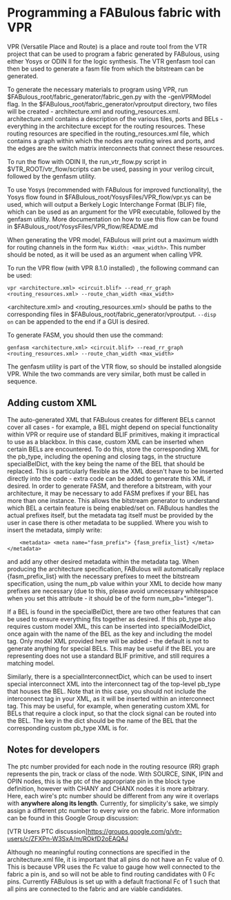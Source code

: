 # Programming a FABulous fabric with VPR

VPR (Versatile Place and Route) is a place and route tool from the VTR project that can be used to program a fabric generated by FABulous, using either Yosys or ODIN II for the logic synthesis. The VTR genfasm tool can then be used to generate a fasm file from which the bitstream can be generated.

To generate the necessary materials to program using VPR, run $FABulous\_root/fabric\_generator/fabric\_gen.py with the -genVPRModel flag. In the $FABulous\_root/fabric\_generator/vproutput directory, two files will be created - architecture.xml and routing\_resources.xml. architecture.xml contains a description of the various tiles, ports and BELs - everything in the architecture except for the routing resources. These routing resources are specified in the routing\_resources.xml file, which contains a graph within which the nodes are routing wires and ports, and the edges are the switch matrix interconnects that connect these resources.

To run the flow with ODIN II, the run\_vtr\_flow.py script in $VTR\_ROOT/vtr\_flow/scripts can be used, passing in your verilog circuit, followed by the genfasm utility.

To use Yosys (recommended with FABulous for improved functionality), the Yosys flow found in $FABulous\_root/YosysFiles/VPR\_flow/vpr.ys can be used, which will output a Berkely Logic Interchange Format (BLIF) file, which can be used as an argument for the VPR executable, followed by the genfasm utility. More documentation on how to use this flow can be found in $FABulous\_root/YosysFiles/VPR\_flow/README.md

When generating the VPR model, FABulous will print out a maximum width for routing channels in the form `Max Width: <max_width>`. This number should be noted, as it will be used as an argument when calling VPR.

To run the VPR flow (with VPR 8.1.0 installed) , the following command can be used:

`vpr <architecture.xml> <circuit.blif> --read_rr_graph <routing_resources.xml> --route_chan_width <max_width>`

<architecture.xml> and <routing\_resources.xml> should be paths to the corresponding files in $FABulous\_root/fabric\_generator/vproutput. `--disp on` can be appended to the end if a GUI is desired.

To generate FASM, you should then use the command:

`genfasm <architecture.xml> <circuit.blif> --read_rr_graph <routing_resources.xml> --route_chan_width <max_width>` 

The genfasm utility is part of the VTR flow, so should be installed alongside VPR. While the two commands are very similar, both must be called in sequence.

## Adding custom XML

The auto-generated XML that FABulous creates for different BELs cannot cover all cases - for example, a BEL might depend on special functionality within VPR or require use of standard BLIF primitives, making it impractical to use as a blackbox. In this case, custom XML can be inserted when certain BELs are encountered. To do this, store the corresponding XML for the pb\_type, including the opening and closing tags, in the structure specialBelDict, with the key being the name of the BEL that should be replaced. This is particularly flexible as the XML doesn't have to be inserted directly into the code - extra code can be added to generate this XML if desired. In order to generate FASM, and therefore a bitstream, with your architecture, it may be necessary to add FASM prefixes if your BEL has more than one instance. This allows the bitstream generator to understand which BEL a certain feature is being enabled/set on. FABulous handles the actual prefixes itself, but the metadata tag itself must be provided by the user in case there is other metadata to be supplied. Where you wish to insert the metadata, simply write:

`    <metadata>
     <meta name="fasm_prefix"> {fasm_prefix_list} </meta>
    </metadata>`

and add any other desired metadata within the metadata tag. When producing the architecture specification, FABulous will automatically replace {fasm\_prefix\_list} with the necessary prefixes to meet the bitstream specification, using the num\_pb value within your XML to decide how many prefixes are necessary (due to this, please avoid unnecessary whitespace when you set this attribute - it should be of the form num\_pb="integer").

If a BEL is found in the specialBelDict, there are two other features that can be used to ensure everything fits together as desired. If this pb\_type also requires custom model XML, this can be inserted into specialModelDict, once again with the name of the BEL as the key and including the model tag. Only model XML provided here will be added - the default is not to generate anything for special BELs. This may be useful if the BEL you are representing does not use a standard BLIF primitive, and still requires a matching model. 

Similarly, there is a specialInterconnectDict, which can be used to insert special interconnect XML into the interconnect tag of the top-level pb\_type that houses the BEL. Note that in this case, you should not include the interconnect tag in your XML, as it will be inserted within an interconnect tag. This may be useful, for example, when generating custom XML for BELs that require a clock input, so that the clock signal can be routed into the BEL. The key in the dict should be the name of the BEL that the corresponding custom pb\_type XML is for.


## Notes for developers

The ptc number provided for each node in the routing resource (RR) graph represents the pin, track or class of the node. With SOURCE, SINK, IPIN and OPIN nodes, this is the ptc of the appropriate pin in the block type definition, however with CHANY and CHANX nodes it is more arbitrary. Here, each wire's ptc number should be different from any wire it overlaps with **anywhere along its length**. Currently, for simplicity's sake, we simply assign a different ptc number to every wire on the fabric. More information can be found in this Google Group discussion:

[VTR Users PTC discussion]https://groups.google.com/g/vtr-users/c/ZFXPn-W3SxA/m/ROkfD2oEAQAJ

Although no meaningful routing connections are specified in the architecture.xml file, it is important that all pins do not have an Fc value of 0. This is because VPR uses the Fc value to gauge how well connected to the fabric a pin is, and so will not be able to find routing candidates with 0 Fc pins. Currently FABulous is set up with a default fractional Fc of 1 such that all pins are connected to the fabric and are viable candidates.


